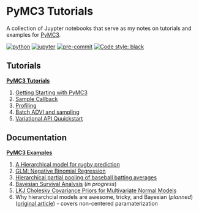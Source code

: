 # PyMC3 Tutorials

A collection of Juypter notebooks that serve as my notes on tutorials and examples for [PyMC3]().

[![python](https://img.shields.io/badge/Python-3.9.1-3776AB.svg?style=flat&logo=python&logoColor=FFDB4D)](https://www.python.org)
[![jupyter](https://img.shields.io/badge/Jupyter-Lab-F37626.svg?style=flat&logo=Jupyter)](https://jupyterlab.readthedocs.io/en/stable)
[![pre-commit](https://img.shields.io/badge/pre--commit-enabled-brightgreen?logo=pre-commit&logoColor=white)](https://github.com/pre-commit/pre-commit)
[![Code style: black](https://img.shields.io/badge/code%20style-black-000000.svg)](https://github.com/psf/black)

## Tutorials

**[PyMC3 Tutorials](https://docs.pymc.io/nb_tutorials/index.html)**

1. [Getting Starting with PyMC3](001_getting-started-with-pymc3.md)
2. [Sample Callback](005_sample-callback.md)
3. [Profiling](010_profiling.md)
4. [Batch ADVI and sampling](016_mini-batch-advi-on-hierarchical-regression.md)
5. [Variational API Quuickstart](026_variational-api-quickstart.md)

## Documentation

**[PyMC3 Examples](https://docs.pymc.io/nb_examples/index.html)**

1. [A Hierarchical model for rugby prediction](013_rugby-predictions.md)
2. [GLM: Negative Binomial Regression](018_glm-nb-regression.md)
3. [Hierarchical partial pooling of baseball batting averages](020_hierarchical-partial-pooling.md)
4. [Bayesian Survival Analysis](022_bayesian-survival-analysis.md) (*in progress*)
5. [LKJ Cholesky Covariance Priors for Multivariate Normal Models](024_lkj-cholesky-covariance-priors.md)
6. Why hierarchcial models are awesome, tricky, and Bayesian (*planned*) ([original article](https://twiecki.io/blog/2017/02/08/bayesian-hierchical-non-centered/)) - covers non-centered paramaterization
